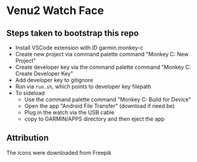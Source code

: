 # Venu2 Watch Face

## Steps taken to bootstrap this repo

* Install VSCode extension with ID garmin.monkey-c
* Create new project via command palette command "Monkey C: New Project"
* Create developer key via the command palette command "Monkey C: Create Developer Key"
* Add developer key to gitignore
* Run via `run.sh`, which points to developer key filepath
* To sideload
  * Use the command palette command "Monkey C: Build for Device"
  * Open the app "Android File Transfer" (download if need be)
  * Plug in the watch via the USB cable
  * copy to GARMIN/APPS directory and then eject the app


## Attribution

The icons were downloaded from Freepik
